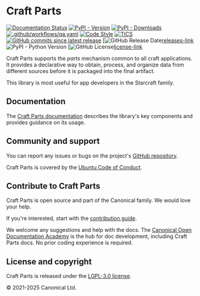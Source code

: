 # Craft Parts

[![Documentation Status][rtd-badge]][rtd-latest]
[![PyPI - Version](https://img.shields.io/pypi/v/craft-parts)][pypi]
[![PyPI - Downloads](https://img.shields.io/pypi/dm/craft-parts)][pypi]
[![.github/workflows/qa.yaml][qa-badge]][qa-link]
[![Code Style][ruff-badge]][ruff-site]
[![TICS][tics-badge]][tics-link]
[![GitHub commits since latest release][commits-badge]][releases-link]
[![GitHub Release Date][release-date-badge][releases-link]
![PyPI - Python Version](https://img.shields.io/pypi/pyversions/craft-parts)
[![GitHub License][license-badge][license-link]



Craft Parts supports the _parts_ mechanism common to all craft applications. It
provides a declarative way to obtain, process, and organize data from different sources
before it is packaged into the final artifact.

This library is most useful for app developers in the Starcraft family.

## Documentation

The [Craft Parts documentation][rtd-latest] describes the library's key components and
provides guidance on its usage.

## Community and support

You can report any issues or bugs on the project's [GitHub
repository](https://github.com/canonical/craft-parts/issues).

Craft Parts is covered by the [Ubuntu Code of
Conduct](https://ubuntu.com/community/ethos/code-of-conduct).

## Contribute to Craft Parts

Craft Parts is open source and part of the Canonical family. We would love
your help.

If you're interested, start with the [contribution guide](CONTRIBUTING.md).

We welcome any suggestions and help with the docs. The [Canonical Open
Documentation Academy](https://github.com/canonical/open-documentation-academy)
is the hub for doc development, including Craft Parts docs. No prior
coding experience is required.

## License and copyright

Craft Parts is released under the [LGPL-3.0 license](LICENSE).

© 2021-2025 Canonical Ltd.

[commits-badge]: https://img.shields.io/github/commits-since/canonical/craft-parts/latest?logo=pypi&link=https%3A%2F%2Fgithub.com%2Fcanonical%2Fcraft-parts%2Freleases
[license-badge]: https://img.shields.io/github/license/canonical/craft-parts?color=green
[license-link]: https://github.com/canonical/craft-parts/blob/main/LICENSE
[pypi]: https://pypi.org/project/craft-parts
[qa-badge]: https://github.com/canonical/craft-parts/actions/workflows/qa.yaml/badge.svg?branch=main
[qa-link]: (https://github.com/canonical/craft-parts/actions/workflows/qa.yaml)
[release-date-badge]: https://img.shields.io/github/release-date/canonical/craft-parts?display_date=published_at&logo=pypi
[releases-link]: https://github.com/canonical/craft-parts/releases
[rtd-badge]: https://readthedocs.com/projects/canonical-craft-parts/badge/?version=latest
[rtd-latest]: https://canonical-craft-parts.readthedocs-hosted.com/en/latest/
[ruff-badge]: https://img.shields.io/endpoint?url=https://raw.githubusercontent.com/astral-sh/ruff/main/assets/badge/v2.json
[ruff-site]: https://github.com/astral-sh/ruff
[tics-badge]: https://github.com/canonical/craft-parts/actions/workflows/tics.yaml/badge.svg
[tics-link]: https://github.com/canonical/craft-parts/actions/workflows/tics.yaml
